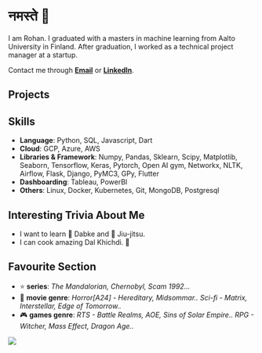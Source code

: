 # नमस्ते 🙏
I am Rohan. I graduated with a masters in machine learning from Aalto University in Finland. After graduation, I worked as a technical project manager at a startup. 

Contact me through **[Email](rohanchauhan22@gmail.com)** or **[LinkedIn](https://www.linkedin.com/in/rohan22/)**.

## Projects

## Skills
* **Language**: Python, SQL, Javascript, Dart
* **Cloud**: GCP, Azure, AWS
* **Libraries & Framework**: Numpy, Pandas, Sklearn, Scipy, Matplotlib, Seaborn, Tensorflow, Keras, Pytorch, Open AI gym, Networkx, NLTK, Airflow, Flask, Django, PyMC3, GPy, Flutter
* **Dashboarding**: Tableau, PowerBI
* **Others**: Linux, Docker, Kubernetes, Git, MongoDB, Postgresql

## Interesting Trivia About Me
* I want to learn 🕺 Dabke and 🥋 Jiu-jitsu.
* I can cook amazing Dal Khichdi. 🥘

## Favourite Section
* ⭐ **series**: *The Mandalorian, Chernobyl, Scam 1992...*
* 🎥 **movie genre**: *Horror[A24] - Hereditary, Midsommar.. Sci-fi - Matrix, Interstellar, Edge of Tomorrow..*
* 🎮 **games genre**: *RTS - Battle Realms, AOE, Sins of Solar Empire.. RPG - Witcher, Mass Effect, Dragon Age..*

![](https://komarev.com/ghpvc/?username=rohanchauhan&color=ff69b4)
